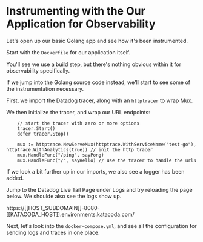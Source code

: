 # Instrumenting with the Our Application for Observability 

Let's open up our basic Golang app and see how it's been instrumented.

Start with the `Dockerfile` for our application itself. 

You'll see we use a build step, but there's nothing obvious within it for observability specifically.

If we jump into the Golang source code instead, we'll start to see some of the instrumentation necessary.

First, we import the Datadog tracer, along with an `httptracer` to wrap Mux.

We then initialize the tracer, and wrap our URL endpoints:

```
	// start the tracer with zero or more options
	tracer.Start()
	defer tracer.Stop()

	mux := httptrace.NewServeMux(httptrace.WithServiceName("test-go"), httptrace.WithAnalytics(true)) // init the http tracer
	mux.HandleFunc("/ping", sayPong)
	mux.HandleFunc("/", sayHello) // use the tracer to handle the urls
```

If we look a bit further up in our imports, we also see a logger has been added. 

Jump to the Datadog Live Tail Page under Logs and try reloading the page below. We shoulde also see the logs show up.

https://[[HOST_SUBDOMAIN]]-8080-[[KATACODA_HOST]].environments.katacoda.com/

Next, let's look into the `docker-compose.yml`, and see all the configuration for sending logs and traces in one place.
